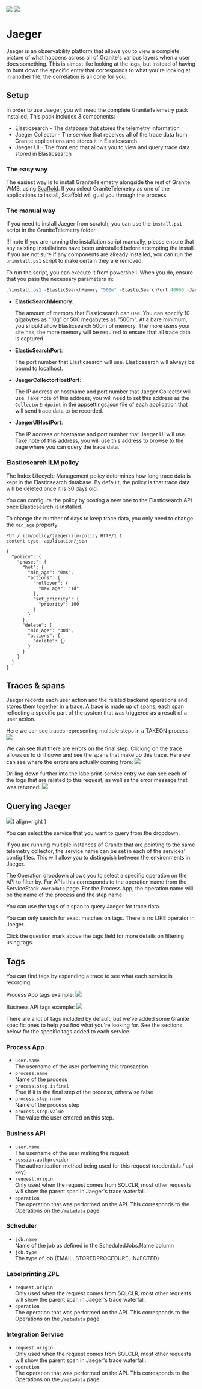 ![](jaeger-img/jaeger-horizontal-black.svg#only-light)
![](jaeger-img/jaeger-horizontal-grey.svg#only-dark)

# Jaeger
Jaeger is an observability platform that allows you to view a complete picture of what happens across all of Granite's various layers when a user does something.
This is almost like looking at the logs, but instead of having to hunt down the specific entry that corresponds to what you're looking at in another file, the correlation is all done for you.

## Setup

In order to use Jaeger, you will need the complete GraniteTelemetry pack installed. This pack includes 3 components:

- Elasticsearch - The database that stores the telemetry information
- Jaeger Collector - The service that receives all of the trace data from Granite applications and stores it in Elasticsearch
- Jaeger UI - The front end that allows you to view and query trace data stored in Elasticsearch

### The easy way
The easiest way is to install GraniteTelemetry alongside the rest of Granite WMS, using [Scaffold](../scaffold/manual.md).
If you select GraniteTelemetry as one of the applications to install, Scaffold will guid you through the process.

### The manual way
If you need to install Jaeger from scratch, you can use the `install.ps1` script in the GraniteTelemetry folder.

!!! note
    If you are running the installation script manually, please ensure that any existing installations have been uninstalled before attempting the install.
    If you are not sure if any components are already installed, you can run the `uninstall.ps1` script to make certain they are removed.

To run the script, you can execute it from powershell. When you do, ensure that you pass the necessary parameters in:

```powershell
.\install.ps1 -ElasticSearchMemory "500m" -ElasticSearchPort 40060 -JaegerCollectorHostPort "192.168.0.41:40061" -JaegerUIHostPort "192.168.0.41:40062"
```

- **ElasticSearchMemory**:

    The amount of memory that Elasticsearch can use. 
    You can specify 10 gigabytes as "10g" or 500 megabytes as "500m".
    At a bare minimum, you should allow Elasticsearch 500m of memory. 
    The more users your site has, the more memory will be required to ensure that all trace data is captured.

- **ElasticSearchPort**:

    The port number that Elasticsearch will use.
    Elasticsearch will always be bound to localhost.

- **JaegerCollectorHostPort**:

    The IP address or hostname and port number that Jaeger Collector will use. 
    Take note of this address, you will need to set this address as the `CollectorEndpoint` in the appsettings.json file of each application that will send trace data to be recorded.

- **JaegerUIHostPort**:

    The IP address or hostname and port number that Jaeger UI will use.
    Take note of this address, you will use this address to browse to the page where you can query the trace data.

### Elasticsearch ILM policy
The Index Lifecycle Management policy determines how long trace data is kept in the Elasticsearch database. 
By default, the policy is that trace data will be deleted once it is 30 days old.

You can configure the policy by posting a new one to the Elasticsearch API once Elasticsearch is installed.

To change the number of days to keep trace data, you only need to change the `min_age` property

```http
PUT /_ilm/policy/jaeger-ilm-policy HTTP/1.1
content-type: application/json

{
  "policy": {
    "phases": {
      "hot": {
        "min_age": "0ms",
        "actions": {
          "rollover": {
            "max_age": "1d"
          },
          "set_priority": {
            "priority": 100
          }
        }
      },
      "delete": {
        "min_age": "30d",
        "actions": {
          "delete": {}
        }
      }
    }
  }
}
```

## Traces & spans

Jaeger records each user action and the related backend operations and stores them together in a trace. 
A trace is made up of spans, each span reflecting a specific part of the system that was triggered as a result of a user action.

Here we can see traces representing multiple steps in a TAKEON process:
![](jaeger-img/jaeger-dash.png)

We can see that there are errors on the final step. Clicking on the trace allows us to drill down and see the spans that make up this trace.
Here we can see where the errors are actually coming from:
![](jaeger-img/jaeger-trace.png)

Drilling down further into the labelprint-service entry we can see each of the logs that are related to this request, as well as the error message that was returned:
![](jaeger-img/jaeger-trace-expanded.png)


## Querying Jaeger

![](jaeger-img/jaeger-query.png){ align=right }

You can select the service that you want to query from the dropdown. 

If you are running multiple instances of Granite that are pointing to the same telemetry collector, 
the service name can be set in each of the services' config files. This will allow you to distinguish between the environments in Jaeger.

The Operation dropdown allows you to select a specific operation on the API to filter by. 
For APIs this corresponds to the operation name from the ServiceStack `/metadata` page.
For the Process App, the operation name will be the name of the process and the step name.


You can use the tags of a span to query Jaeger for trace data.

You can only search for exact matches on tags. There is no LIKE operator in Jaeger.

Click the question mark above the tags field for more details on filtering using tags.


## Tags
You can find tags by expanding a trace to see what each service is recording.

Process App tags example:
![](jaeger-img/process-app-tags.png)

Business API tags example:
![](jaeger-img/business-api-tags.png)

There are a lot of tags included by default, but we've added some Granite specific ones to help you find what you're looking for. 
See the sections below for the specific tags added to each service.

### Process App

- `user.name`   
The username of the user performing this transaction
- `process.name`    
Name of the process 
- `process.step.isfinal`    
True if it is the final step of the process, otherwise false
- `process.step.name`	
Name of the process step
- `process.step.value`  
The value the user entered on this step.

### Business API

- `user.name`   
The username of the user making the request
- `session.authprovider`    
The authentication method being used for this request (credentials / api-key)
- `request.origin`  
Only used when the request comes from SQLCLR, most other requests will show the parent span in Jaeger's trace waterfall. 
- `operation`   
The operation that was performed on the API. This corresponds to the Operations on the `/metadata` page

### Scheduler
- `job.name`    
Name of the job as defined in the ScheduledJobs.Name column
- `job.type`    
The type of job (EMAIL, STOREDPROCEDURE, INJECTED)

### Labelprinting ZPL
- `request.origin`  
Only used when the request comes from SQLCLR, most other requests will show the parent span in Jaeger's trace waterfall. 
- `operation`   
The operation that was performed on the API. This corresponds to the Operations on the `/metadata` page

### Integration Service
- `request.origin`  
Only used when the request comes from SQLCLR, most other requests will show the parent span in Jaeger's trace waterfall. 
- `operation`   
The operation that was performed on the API. This corresponds to the Operations on the `/metadata` page